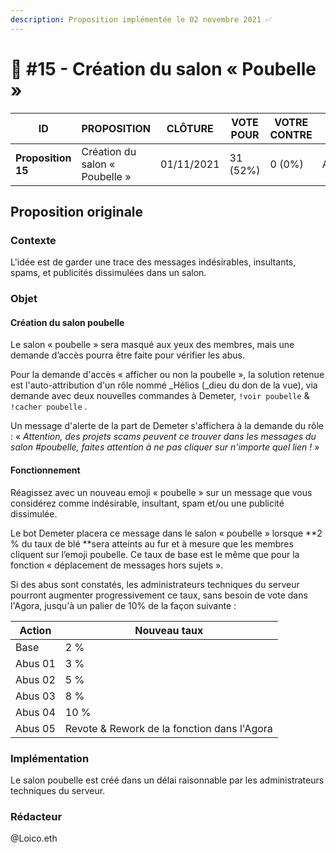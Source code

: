 ```yaml
---
description: Proposition implémentée le 02 novembre 2021 ✅
---
```


# 📜 #15 - Création du salon « Poubelle »

| ID                 | PROPOSITION                    | CLÔTURE    | VOTE POUR | VOTRE CONTRE | STATUT   |
| ------------------ | ------------------------------ | ---------- | --------- | ------------ | -------- |
| **Proposition 15** | Création du salon « Poubelle » | 01/11/2021 | 31 (52%)  | 0 (0%)       | Acceptée |

## **Proposition originale**

### Contexte

L'idée est de garder une trace des messages indésirables, insultants, spams, et publicités dissimulées dans un salon.

### Objet

#### Création du salon poubelle

Le salon « poubelle » sera masqué aux yeux des membres, mais une demande d’accès pourra être faite pour vérifier les abus.

Pour la demande d'accès « afficher ou non la poubelle », la solution retenue est l'auto-attribution d'un rôle nommé _Hélios (_dieu du don de la vue), via demande avec deux nouvelles commandes à Demeter, `!voir poubelle` & `!cacher poubelle` .&#x20;

Un message d'alerte de la part de Demeter s'affichera à la demande du rôle : « _Attention, des projets scams peuvent ce trouver dans les messages du salon #poubelle, faites attention à ne pas cliquer sur n'importe quel lien !_ »

#### Fonctionnement

Réagissez avec un nouveau emoji « poubelle » sur un message que vous considérez comme indésirable, insultant, spam et/ou une publicité dissimulée.&#x20;

Le bot Demeter placera ce message dans le salon « poubelle » lorsque **2 % du taux de blé **sera atteints au fur et à mesure que les membres cliquent sur l’emoji poubelle. Ce taux de base est le même que pour la fonction « déplacement de messages hors sujets ».&#x20;

Si des abus sont constatés, les administrateurs techniques du serveur pourront augmenter progressivement ce taux, sans besoin de vote dans l'Agora, jusqu'à un palier de 10% de la façon suivante :

| Action   | Nouveau taux                                |
| -------- | ------------------------------------------- |
| Base     | 2 %                                         |
| Abus 01  | 3 %                                         |
| Abus 02  | 5 %                                         |
| Abus 03  | 8 %                                         |
| Abus 04  | 10 %                                        |
| Abus 05  | Revote & Rework de la fonction dans l'Agora |

### Implémentation

Le salon poubelle est créé dans un délai raisonnable par les administrateurs techniques du serveur.

### Rédacteur

@Loico.eth
